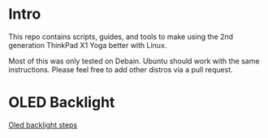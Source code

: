 # Intro

This repo contains scripts, guides, and tools to make using the 2nd generation ThinkPad X1 Yoga better with Linux. 

Most of this was only tested on Debain. Ubuntu should work with the same instructions. Please feel free to add other distros via a pull request. 

# OLED Backlight
[Oled backlight steps](brightness-OLED/README.md)
